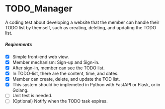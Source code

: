 # TODO_Manager

A coding test about developing a website that the member can handle their TODO list by themself, such as creating, deleting, and updating the TODO list.

##### Reqirements

- [X] Simple front-end web view.
- [X] Member mechanism: Sign-up and Sign-in.
- [X] After sign-in, member can see the TODO list.
- [X] In TODO-list, there are the content, time, and dates.
- [X] Member can create, delete, and update the TOD list.
- [X] This system should be implemeted in Python with FastAPI or Flask, or in Golang.
- [ ] Unit test is needed.
- [ ] (Optional) Notify when the TODO task expires.
